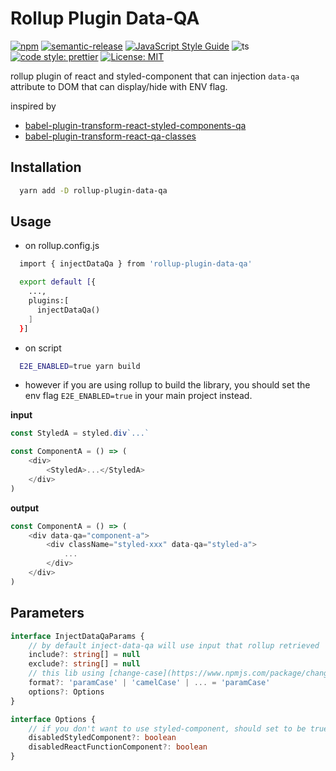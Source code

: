 # Rollup Plugin Data-QA

[![npm](https://img.shields.io/npm/dm/rollup-plugin-data-qa.svg)](https://www.npmjs.com/package/rollup-plugin-data-qa)
[![semantic-release](https://img.shields.io/badge/semantic-release-e10079.svg?logo=semantic-release)](https://github.com/semantic-release/semantic-release)
[![JavaScript Style Guide](https://img.shields.io/badge/code_style-standard-brightgreen.svg)](https://standardjs.com)
![ts](https://badgen.net/badge/Built%20With/TypeScript/blue)
[![code style: prettier](https://img.shields.io/badge/code_style-prettier-ff69b4.svg?style=flat-square)](https://github.com/prettier/prettier)
[![License: MIT](https://img.shields.io/badge/License-MIT-yellow.svg)](https://opensource.org/licenses/MIT)

rollup plugin of react and styled-component that can injection `data-qa` attribute to DOM that can display/hide with ENV flag.

inspired by

- [babel-plugin-transform-react-styled-components-qa](https://www.npmjs.com/package/babel-plugin-transform-react-styled-components-qa)
- [babel-plugin-transform-react-qa-classes](https://www.npmjs.com/package/babel-plugin-transform-react-qa-classes)

## Installation

```sh
  yarn add -D rollup-plugin-data-qa
```

## Usage

- on rollup.config.js

```sh
  import { injectDataQa } from 'rollup-plugin-data-qa'

  export default [{
    ...,
    plugins:[
      injectDataQa()
    ]
  }]
```

- on script

```sh
  E2E_ENABLED=true yarn build
```

- however if you are using rollup to build the library, you should set the env flag `E2E_ENABLED=true` in your main project instead.

**input**

```js
const StyledA = styled.div`...`

const ComponentA = () => (
	<div>
		<StyledA>...</StyledA>
	</div>
)
```

**output**

```js
const ComponentA = () => (
	<div data-qa="component-a">
		<div className="styled-xxx" data-qa="styled-a">
			...
		</div>
	</div>
)
```

## Parameters
```ts
interface InjectDataQaParams {
	// by default inject-data-qa will use input that rollup retrieved
	include?: string[] = null
	exclude?: string[] = null
	// this lib using [change-case](https://www.npmjs.com/package/change-case) to format data-qa attribute value.
	format?: 'paramCase' | 'camelCase' | ... = 'paramCase'
	options?: Options
}

interface Options {
	// if you don't want to use styled-component, should set to be true
	disabledStyledComponent?: boolean
	disabledReactFunctionComponent?: boolean
}
```
